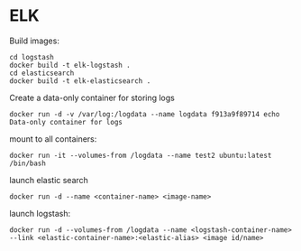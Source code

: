 # ELK

Build images:
```
cd logstash
docker build -t elk-logstash .
cd elasticsearch
docker build -t elk-elasticsearch .
```

Create a data-only container for storing logs
```
docker run -d -v /var/log:/logdata --name logdata f913a9f89714 echo Data-only container for logs
```

mount to all containers:
```
docker run -it --volumes-from /logdata --name test2 ubuntu:latest /bin/bash
```

launch elastic search
```
docker run -d --name <container-name> <image-name>
```

launch logstash:

```
docker run -d --volumes-from /logdata --name <logstash-container-name> --link <elastic-container-name>:<elastic-alias> <image id/name>
```
